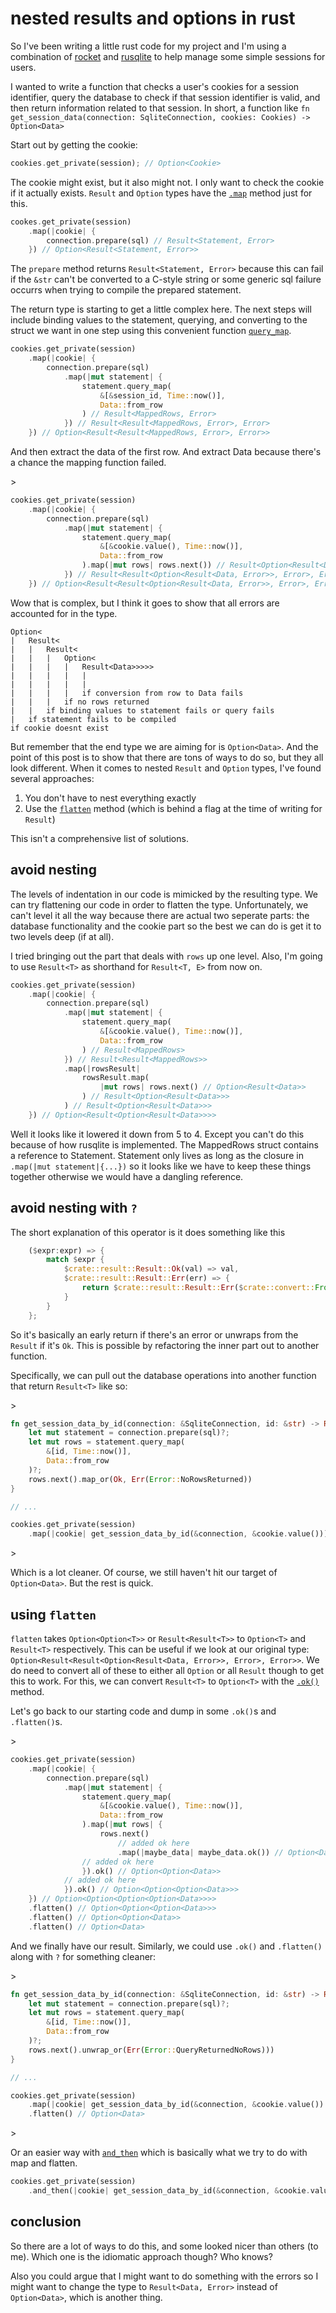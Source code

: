 # nested results and options in rust

So I've been writing a little rust code for my project and I'm using a combination
of [rocket](https://rocket.rs/) and [rusqlite](https://github.com/rusqlite/rusqlite)
to help manage some simple sessions for users.

I wanted to write a function that checks a user's cookies for a session
identifier, query the database to check if that session identifier is valid, and
then return information related to that session. In short, a function like
`fn get_session_data(connection: SqliteConnection, cookies: Cookies) -> Option<Data>`

Start out by getting the cookie:

```rs
cookies.get_private(session); // Option<Cookie>
```

The cookie might exist, but it also might not. I only want to check the cookie if
it actually exists. `Result` and `Option` types have the [`.map`](https://doc.rust-lang.org/std/result/enum.Result.html#method.map)
method just for this.

```rs
cookes.get_private(session)
    .map(|cookie| {
        connection.prepare(sql) // Result<Statement, Error>
    }) // Option<Result<Statement, Error>>

```

The `prepare` method returns `Result<Statement, Error>` because this
can fail if the `&str` can't be converted to a C-style string or some generic sql
failure occurrs when trying to compile the prepared statement.

The return type is starting to get a little complex here. The next steps will include
binding values to the statement, querying, and converting to the struct we want
in one step using this convenient function [`query_map`](https://docs.rs/rusqlite/0.20.0/rusqlite/struct.Statement.html#method.query_map).

```rs
cookies.get_private(session)
    .map(|cookie| {
        connection.prepare(sql)
            .map(|mut statement| {
                statement.query_map(
                    &[&session_id, Time::now()],
                    Data::from_row
                ) // Result<MappedRows, Error>
            }) // Result<Result<MappedRows, Error>, Error>
    }) // Option<Result<Result<MappedRows, Error>, Error>>
```

And then extract the data of the first row. And extract Data because there's
a chance the mapping function failed.

<!-- markdownlint-disable line-length -->>
```rs
cookies.get_private(session)
    .map(|cookie| {
        connection.prepare(sql)
            .map(|mut statement| {
                statement.query_map(
                    &[&cookie.value(), Time::now()],
                    Data::from_row
                ).map(|mut rows| rows.next()) // Result<Option<Result<Data, Error>>, Error>
            }) // Result<Result<Option<Result<Data, Error>>, Error>, Error>
    }) // Option<Result<Result<Option<Result<Data, Error>>, Error>, Error>>
```
<!-- markdownlint-enable line-length -->

Wow that is complex, but I think it goes to show that all errors are accounted for
in the type.

```text
Option<
|   Result<
|   |   Result<
|   |   |   Option<
|   |   |   |   Result<Data>>>>>
|   |   |   |   |
|   |   |   |   |
|   |   |   |   if conversion from row to Data fails
|   |   |   if no rows returned
|   |   if binding values to statement fails or query fails
|   if statement fails to be compiled
if cookie doesnt exist
```

But remember that the end type we are aiming for is `Option<Data>`. And the point
of this post is to show that there are tons of ways to do so, but they all look different.
When it comes to nested `Result` and `Option` types, I've found several approaches:

1. You don't have to nest everything exactly
2. Use the [`flatten`](https://doc.rust-lang.org/std/result/enum.Result.html#method.flatten)
   method (which is behind a flag at the time of writing for `Result`)

This isn't a comprehensive list of solutions.

## avoid nesting

The levels of indentation in our code is mimicked by the resulting type. We can
try flattening our code in order to flatten the type. Unfortunately, we can't level
it all the way because there are actual two seperate parts: the database functionality
and the cookie part so the best we can do is get it to two levels deep (if at all).

I tried bringing out the part that deals with `rows` up one level. Also, I'm going
to use `Result<T>` as shorthand for `Result<T, E>` from now on.

```rs
cookies.get_private(session)
    .map(|cookie| {
        connection.prepare(sql)
            .map(|mut statement| {
                statement.query_map(
                    &[&cookie.value(), Time::now()],
                    Data::from_row
                ) // Result<MappedRows>
            }) // Result<Result<MappedRows>>
            .map(|rowsResult|
                rowsResult.map(
                    |mut rows| rows.next() // Option<Result<Data>>
                ) // Result<Option<Result<Data>>>
            ) // Result<Option<Result<Data>>>
    }) // Option<Result<Option<Result<Data>>>>
```

Well it looks like it lowered it down from 5 to 4. Except you can't do this because
of how rusqlite is implemented. The MappedRows struct contains a reference to Statement.
Statement only lives as long as the closure in `.map(|mut statement|{...})` so it
looks like we have to keep these things together otherwise we would have a dangling
reference.

## avoid nesting with `?`

The short explanation of this operator is it does something like this

```rs
    ($expr:expr) => {
        match $expr {
            $crate::result::Result::Ok(val) => val,
            $crate::result::Result::Err(err) => {
                return $crate::result::Result::Err($crate::convert::From::from(err));
            }
        }
    };
```

So it's basically an early return if there's an error or unwraps from the `Result`
if it's `Ok`. This is possible by refactoring the inner part out to another function.

Specifically, we can pull out the database operations into another function that
return `Result<T>` like so:

<!-- markdownlint-disable line-length -->>
```rs
fn get_session_data_by_id(connection: &SqliteConnection, id: &str) -> Result<Data, Error> {
    let mut statement = connection.prepare(sql)?;
    let mut rows = statement.query_map(
        &[id, Time::now()],
        Data::from_row
    )?;
    rows.next().map_or(Ok, Err(Error::NoRowsReturned))
}

// ...

cookies.get_private(session)
    .map(|cookie| get_session_data_by_id(&connection, &cookie.value())) // Option<Result<Data, Error>>

```
<!-- markdownlint-enable line-length -->>

Which is a lot cleaner. Of course, we still haven't hit our target of `Option<Data>`.
But the rest is quick.

## using `flatten`

`flatten` takes `Option<Option<T>>` or `Result<Result<T>>` to `Option<T>` and `Result<T>`
respectively. This can be useful if we look at our original type:
`Option<Result<Result<Option<Result<Data, Error>>, Error>, Error>>`. We do need
to convert all of these to either all `Option` or all `Result` though to get this
to work. For this, we can convert `Result<T>` to `Option<T>` with the [`.ok()`](https://doc.rust-lang.org/std/result/enum.Result.html#method.ok)
method.

Let's go back to our starting code and dump in some `.ok()`s and `.flatten()`s.

<!-- markdownlint-disable line-length -->>
```rs
cookies.get_private(session)
    .map(|cookie| {
        connection.prepare(sql)
            .map(|mut statement| {
                statement.query_map(
                    &[&cookie.value(), Time::now()],
                    Data::from_row
                ).map(|mut rows| {
                    rows.next()
                        // added ok here
                        .map(|maybe_data| maybe_data.ok()) // Option<Data>
                // added ok here
                }).ok() // Option<Option<Data>>
            // added ok here
            }).ok() // Option<Option<Option<Data>>>
    }) // Option<Option<Option<Option<Data>>>>
    .flatten() // Option<Option<Option<Data>>>
    .flatten() // Option<Option<Data>>
    .flatten() // Option<Data>
```
<!-- markdownlint-enable line-length -->

And we finally have our result. Similarly, we could use `.ok()` and `.flatten()`
along with `?` for something cleaner:

<!-- markdownlint-disable line-length -->>
```rs
fn get_session_data_by_id(connection: &SqliteConnection, id: &str) -> Result<Data, Error> {
    let mut statement = connection.prepare(sql)?;
    let mut rows = statement.query_map(
        &[id, Time::now()],
        Data::from_row
    )?;
    rows.next().unwrap_or(Err(Error::QueryReturnedNoRows)))
}

// ...

cookies.get_private(session)
    .map(|cookie| get_session_data_by_id(&connection, &cookie.value()).ok()) // Option<Option<Data>>
    .flatten() // Option<Data>

```
<!-- markdownlint-enable line-length -->>

Or an easier way with [`and_then`](https://doc.rust-lang.org/std/option/enum.Option.html#method.and_then)
which is basically what we try to do with map and flatten.

```rs
cookies.get_private(session)
    .and_then(|cookie| get_session_data_by_id(&connection, &cookie.value()).ok())
```

## conclusion

So there are a lot of ways to do this, and some looked nicer than others (to me).
Which one is the idiomatic approach though? Who knows?

Also you could argue that I might want to do something with the errors so I might
want to change the type to `Result<Data, Error>` instead of `Option<Data>`, which
is another thing.
